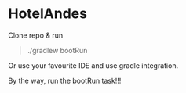 # HotelAndes

Clone repo & run

> ./gradlew bootRun

Or use your favourite IDE and use gradle integration.

By the way, run the bootRun task!!!
